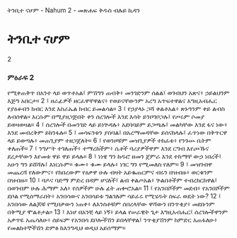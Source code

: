 ﻿
 ትንቢተ ናሆም - Nahum 2 - መጽሐፍ ቅዱስ ብሉይ ኪዳን
# ትንቢተ ናሆም
2
### ምዕራፍ 2
የሚቀጠቅጥ በአንተ ላይ ወጥቶአል፤ ምሽግን ጠብቅ፥ መንገድንም ሰልል፤ ወገብህን አጽና፥ ኃይልህንም እጅግ አበርታ።
2 ፤ ዘራፊዎች ዘርፈዋቸዋልና፥ የወይናቸውንም አረግ አጥፍተዋልና እግዚአብሔር የያዕቆብን ክብር እንደ እስራኤል ክብር ይመልሳል።
3 ፤ የኃያላኑ ጋሻ ቀልቶአል፥ ጽኑዓንም ቀይ ልብስ ለብሰዋል። እርሱም በሚያዘጋጅበት ቀን ሰረገሎች እንደ እሳት ይንቦገቦጋሉ፤ የጦሩም ሶመያ ይወዛወዛል።
4 ፤ ሰረገሎች በመንገድ ላይ ይነጕዳሉ፥ አደባባይም ይጋጫሉ፤ መልካቸው እንደ ፋና ነው፥ እንደ መብረቅም ይከንፋሉ።
5 ፤ መሳፍንቱን ያስባል፤ በአረማመዳቸው ይሰናከላሉ፤ ፈጥነው በቅጥርዋ ላይ ይወጣሉ፥ መጠጊያም ተዘጋጀለት።
6 ፤ የወንዞቹም መዝጊያዎች ተከፈቱ፥ የንጉሡ ቤትም ቀለጠች።
7 ፤ ንግሥት ተገለጠች፥ ተማረከችም፥ ሴቶች ባሪያዎችዋም እንደ ርግብ እየጮኹና ደረታቸውን እየመቱ ዋይ ዋይ ይላሉ።
8 ፤ ነነዌ ግን ከዱሮ ዘመን ጀምራ እንደ ተከማቸ ውኃ ነበረች፤ አሁን ግን ይሸሻሉ፤ እነርሱም። ቁሙ፥ ቁሙ ይላሉ፥ ነገር ግን የሚመለስ የለም።
9 ፤ መዝገብዋ መጨረሻ የለውምና፥ የከበረውም የዕቃዋ ሁሉ ብዛት አይቈጠርምና ብሩን በዝብዙ፥ ወርቁንም በዝብዙ።
10 ፤ ባዶና ባድማ ምድረ በዳም ሆናለች፤ ልብ ቀልጦአል፥ ጕልበቶችም ተብረክርከዋል፤ በወገብም ሁሉ ሕማም አለ፥ የሰዎችም ሁሉ ፊት ጠቍሮአል።
11 ፤ የአንበሾችም መደብ፥ የአንበሾችም ደቦል የሚሰማራበት፥ አንበሳውና አንበሳይቱ ግልገሉም ሳይፈሩ የሚሄዱት ስፍራ ወዴት ነው?
12 ፤ አንበሳው ለልጆቹ የሚበቃውን ነጠቀ፥ ለእንስቶቹም ሰበረላቸው ዋሻውን በንጥቂያ፥ መደቡንም በቅሚያ ሞልቶታል።
13 ፤ እነሆ በአንቺ ላይ ነኝ፥ ይላል የሠራዊት ጌታ እግዚአብሔር፤ ሰረገሎችዋንም አቃጥዬ አጤሳለሁ፥ ሰይፍም የአንበሳ ደቦሎችሽን ይበላቸዋል፤ ንጥቂያሽንም ከምድር አጠፋለሁ፥ የመልክተኞችሽን ድምፅ ከእንግዲህ ወዲህ አይሰማም። 
